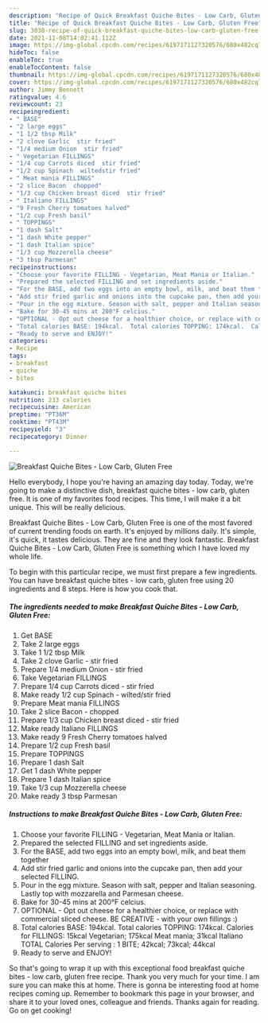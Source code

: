 ```yaml
---
description: "Recipe of Quick Breakfast Quiche Bites - Low Carb, Gluten Free"
title: "Recipe of Quick Breakfast Quiche Bites - Low Carb, Gluten Free"
slug: 3038-recipe-of-quick-breakfast-quiche-bites-low-carb-gluten-free
date: 2021-11-08T14:02:41.112Z
image: https://img-global.cpcdn.com/recipes/6197171127320576/680x482cq70/breakfast-quiche-bites-low-carb-gluten-free-recipe-main-photo.jpg
hideToc: false
enableToc: true
enableTocContent: false
thumbnail: https://img-global.cpcdn.com/recipes/6197171127320576/680x482cq70/breakfast-quiche-bites-low-carb-gluten-free-recipe-main-photo.jpg
cover: https://img-global.cpcdn.com/recipes/6197171127320576/680x482cq70/breakfast-quiche-bites-low-carb-gluten-free-recipe-main-photo.jpg
author: Jimmy Bennett
ratingvalue: 4.6
reviewcount: 23
recipeingredient:
- " BASE"
- "2 large eggs"
- "1 1/2 tbsp Milk"
- "2 clove Garlic  stir fried"
- "1/4 medium Onion  stir fried"
- " Vegetarian FILLINGS"
- "1/4 cup Carrots diced  stir fried"
- "1/2 cup Spinach  wiltedstir fried"
- " Meat mania FILLINGS"
- "2 slice Bacon  chopped"
- "1/3 cup Chicken breast diced  stir fried"
- " Italiano FILLINGS"
- "9 Fresh Cherry tomatoes halved"
- "1/2 cup Fresh basil"
- " TOPPINGS"
- "1 dash Salt"
- "1 dash White pepper"
- "1 dash Italian spice"
- "1/3 cup Mozzerella cheese"
- "3 tbsp Parmesan"
recipeinstructions:
- "Choose your favorite FILLING - Vegetarian, Meat Mania or Italian."
- "Prepared the selected FILLING and set ingredients aside."
- "For the BASE, add two eggs into an empty bowl, milk, and beat them together"
- "Add stir fried garlic and onions into the cupcake pan, then add your selected FILLING."
- "Pour in the egg mixture. Season with salt, pepper and Italian seasoning. Lastly top with mozzarella and Parmesan cheese."
- "Bake for 30-45 mins at 200°F celcius."
- "OPTIONAL - Opt out cheese for a healthier choice, or replace with commercial sliced cheese. BE CREATIVE - with your own fillings :)"
- "Total calories BASE: 194kcal.  Total calories TOPPING: 174kcal.  Calories for FILLINGS: 15kcal Vegetarian; 175kcal Meat mania; 31kcal Italiano  TOTAL Calories Per serving : 1 BITE; 42kcal; 73kcal; 44kcal"
- "Ready to serve and ENJOY!"
categories:
- Recipe
tags:
- breakfast
- quiche
- bites

katakunci: breakfast quiche bites 
nutrition: 233 calories
recipecuisine: American
preptime: "PT36M"
cooktime: "PT43M"
recipeyield: "3"
recipecategory: Dinner

---
```



![Breakfast Quiche Bites - Low Carb, Gluten Free](https://img-global.cpcdn.com/recipes/6197171127320576/680x482cq70/breakfast-quiche-bites-low-carb-gluten-free-recipe-main-photo.jpg)

Hello everybody, I hope you're having an amazing day today. Today, we're going to make a distinctive dish, breakfast quiche bites - low carb, gluten free. It is one of my favorites food recipes. This time, I will make it a bit unique. This will be really delicious.



Breakfast Quiche Bites - Low Carb, Gluten Free is one of the most favored of current trending foods on earth. It's enjoyed by millions daily. It's simple, it's quick, it tastes delicious. They are fine and they look fantastic. Breakfast Quiche Bites - Low Carb, Gluten Free is something which I have loved my whole life.


To begin with this particular recipe, we must first prepare a few ingredients. You can have breakfast quiche bites - low carb, gluten free using 20 ingredients and 8 steps. Here is how you cook that.

<!--inarticleads1-->

##### The ingredients needed to make Breakfast Quiche Bites - Low Carb, Gluten Free:

1. Get  BASE
1. Take 2 large eggs
1. Take 1 1/2 tbsp Milk
1. Take 2 clove Garlic - stir fried
1. Prepare 1/4 medium Onion - stir fried
1. Take  Vegetarian FILLINGS
1. Prepare 1/4 cup Carrots diced - stir fried
1. Make ready 1/2 cup Spinach - wilted/stir fried
1. Prepare  Meat mania FILLINGS
1. Take 2 slice Bacon - chopped
1. Prepare 1/3 cup Chicken breast diced - stir fried
1. Make ready  Italiano FILLINGS
1. Make ready 9 Fresh Cherry tomatoes halved
1. Prepare 1/2 cup Fresh basil
1. Prepare  TOPPINGS
1. Prepare 1 dash Salt
1. Get 1 dash White pepper
1. Prepare 1 dash Italian spice
1. Take 1/3 cup Mozzerella cheese
1. Make ready 3 tbsp Parmesan




<!--inarticleads2-->

##### Instructions to make Breakfast Quiche Bites - Low Carb, Gluten Free:

1. Choose your favorite FILLING - Vegetarian, Meat Mania or Italian.
1. Prepared the selected FILLING and set ingredients aside.
1. For the BASE, add two eggs into an empty bowl, milk, and beat them together
1. Add stir fried garlic and onions into the cupcake pan, then add your selected FILLING.
1. Pour in the egg mixture. Season with salt, pepper and Italian seasoning. Lastly top with mozzarella and Parmesan cheese.
1. Bake for 30-45 mins at 200°F celcius.
1. OPTIONAL - Opt out cheese for a healthier choice, or replace with commercial sliced cheese. BE CREATIVE - with your own fillings :)
1. Total calories BASE: 194kcal.  Total calories TOPPING: 174kcal.  Calories for FILLINGS: 15kcal Vegetarian; 175kcal Meat mania; 31kcal Italiano  TOTAL Calories Per serving : 1 BITE; 42kcal; 73kcal; 44kcal
1. Ready to serve and ENJOY!



So that's going to wrap it up with this exceptional food breakfast quiche bites - low carb, gluten free recipe. Thank you very much for your time. I am sure you can make this at home. There is gonna be interesting food at home recipes coming up. Remember to bookmark this page in your browser, and share it to your loved ones, colleague and friends. Thanks again for reading. Go on get cooking!
